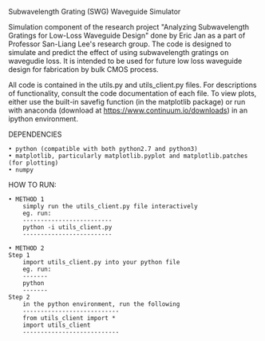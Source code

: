 Subwavelength Grating (SWG) Waveguide Simulator

Simulation component of the research project "Analyzing Subwavelength Gratings for Low-Loss Waveguide Design" done by Eric Jan as a part of Professor San-Liang Lee's research group. The code is designed to simulate and predict the effect of using subwavelength gratings on wavegudie loss. It is intended to be used for future low loss waveguide design for fabrication by bulk CMOS process.

All code is contained in the utils.py and utils_client.py files. For descriptions of functionality, consult the code documentation of each file. To view plots, either use the built-in savefig function (in the matplotlib package) or run with anaconda (download at https://www.continuum.io/downloads) in an ipython environment.

DEPENDENCIES

	• python (compatible with both python2.7 and python3)
	• matplotlib, particularly matplotlib.pyplot and matplotlib.patches (for plotting)
	• numpy

HOW TO RUN:

	• METHOD 1
		simply run the utils_client.py file interactively
		eg. run:
		-------------------------
		python -i utils_client.py
		-------------------------

	• METHOD 2
	Step 1
		import utils_client.py into your python file
		eg. run:
		-------
		python
		-------
	Step 2
		in the python environment, run the following
		---------------------------
		from utils_client import *
		import utils_client
		---------------------------
